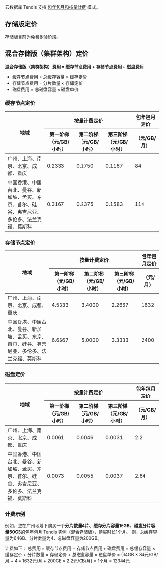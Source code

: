 云数据库 Tendis 支持 [包年包月和按量计费](https://cloud.tencent.com/document/product/1363/50852) 模式。

## 存储版定价
存储版目前为免费体验阶段。

## 混合存储版（集群架构）定价
**混合存储版（集群架构）费用 = 缓存节点费用 + 存储节点费用 + 磁盘费用**

- 缓存节点费用 = 总缓存容量 × 缓存定价
- 存储节点费用 = 分片数量 × 存储定价
- 磁盘费用 = 总磁盘容量 × 磁盘单价

### 缓存节点定价
<table>
<tr>
<th rowspan=2>地域</th>
<th colspan = "3">按量计费定价	</th>
<th>包年包月定价</th>
</tr>
<tr>
<th>第一阶梯（元/GB/小时）</th>
<th>第二阶梯（元/GB/小时）</th>
<th>第三阶梯（元/GB/小时）</th>
<th>（元/GB/月）</th>
</tr>
<tbody>
<tr>
<td>广州、上海、南京、北京、成都、重庆</td>
<td>0.2333</td>
<td>0.1750</td>
<td>0.1167</td>
<td>84</td>
</tr>
<tr>
<td>中国香港、中国台北、曼谷、新加坡、孟买、东京、首尔、硅谷、弗吉尼亚、多伦多、法兰克福、莫斯科</td>
<td>0.3167</td>
<td>0.2375</td>
<td>0.1583</td>
<td>114</td>
</tr>
</tbody></table>

### 存储节点定价
<table>
<tr>
<th rowspan=2>地域</th>
<th colspan = "3">按量计费定价	</th>
<th>包年包月定价</th>
</tr>
<tr>
<th>第一阶梯（元/GB/小时）</th>
<th>第二阶梯（元/GB/小时）</th>
<th>第三阶梯（元/GB/小时）</th>
<th>（元/月）</th>
</tr>
<tbody>
<tr>
<td>广州、上海、南京、北京、成都、重庆</td>
<td>4.5333</td>
<td>3.4000</td>
<td>2.2667</td>
<td>1632</td>
</tr>
<tr>
<td>中国香港、中国台北、曼谷、新加坡、孟买、东京、首尔、硅谷、弗吉尼亚、多伦多、法兰克福、莫斯科</td>
<td>6.6667</td>
<td>5.0000</td>
<td>3.3333</td>
<td>2400</td>
</tr>
</tbody></table>

### 磁盘定价
<table>
<tr>
<th rowspan=2>地域</th>
<th colspan = "3">按量计费定价	</th>
<th>包年包月定价</th>
</tr>
<tr>
<th>第一阶梯（元/GB/小时）</th>
<th>第二阶梯（元/GB/小时）</th>
<th>第三阶梯（元/GB/小时）</th>
<th>（元/GB/月）</th>
</tr>
<tbody><tr>
<td>广州、上海、南京、北京、成都、重庆</td>
<td>0.0061</td>
<td>0.0046</td>
<td>0.0031</td>
<td>2.2</td>
</tr>
<tr>
<td>中国香港、中国台北、曼谷、新加坡、孟买、东京、首尔、硅谷、弗吉尼亚、多伦多、法兰克福、莫斯科</td>
<td>0.0073</td>
<td>0.0055</td>
<td>0.0037</td>
<td>2.64</td>
</tr>
</tbody></table>

### 计费示例
例如，您在广州地域下购买一个**分片数量4片、缓存分片容量16GB、磁盘分片容量50GB**的包年包月 Tendis 实例（混合存储版），购买时长1个月。
则，总缓存容量为64GB、分片数量为4、总磁盘容量为200GB。

计费如下：
总费用 = 缓存节点费用 + 存储节点费用 + 磁盘费用 = 总缓存容量 × 缓存定价 + 分片数量 × 存储定价 + 总磁盘容量 × 磁盘单价 = (64GB × 84元/GB/月 + 4 × 1632元/月 + 200GB × 2.2元/GB/月)  × 1个月 = 12344元

